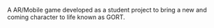 A AR/Mobile game developed as a student project to bring a new and coming character to life known as GORT.
